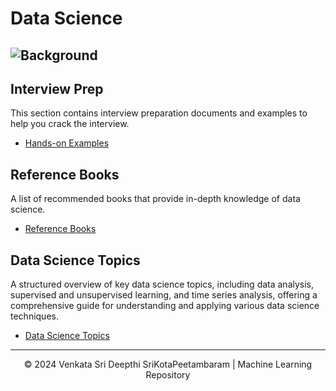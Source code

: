# Data Science

## ![Background](https://logicmojo.com/assets/dist/new_pages/images/data-science-intro.gif)

## Interview Prep
This section contains interview preparation documents and examples to help you crack the interview.

- [Hands-on Examples](https://github.com/SKPVenkataSDeepthi/Data-Science/tree/main/Interview%20Prep)

## Reference Books
A list of recommended books that provide in-depth knowledge of data science.

- [Reference Books](https://github.com/SKPVenkataSDeepthi/Data-Science/tree/main/Ref.%20Books)

## Data Science Topics
A structured overview of key data science topics, including data analysis, supervised and unsupervised learning, and time series analysis, offering a comprehensive guide for understanding and applying various data science techniques. 
- [Data Science Topics](https://github.com/SKPVenkataSDeepthi/Data-Science/tree/main/Data%20Science%20Topics)

---

<p align="center">&copy; 2024 Venkata Sri Deepthi SriKotaPeetambaram | Machine Learning Repository</p>
